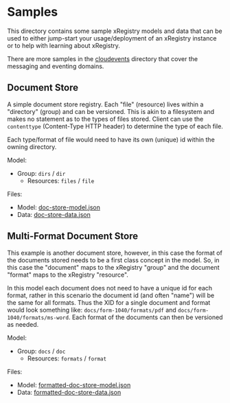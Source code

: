 # Samples

<!-- no verify-specs -->

This directory contains some sample xRegistry models and data that can be
used to either jump-start your usage/deployment of an xRegistry instance or
to help with learning about xRegistry.

There are more samples in the [cloudevents](../../cloudevents/samples)
directory that cover the messaging and eventing domains.

## Document Store

A simple document store registry. Each "file" (resource) lives within a
"directory" (group) and can be versioned. This is akin to a filesystem and
makes no statement as to the types of files stored. Client can use the
`contenttype` (Content-Type HTTP header) to determine the type of each file.

Each type/format of file would need to have its own (unique) id within
the owning directory.

Model:
- Group: `dirs` / `dir`
  - Resources: `files` / `file`

Files:
- Model: [doc-store-model.json](doc-store-model.json)
- Data: [doc-store-data.json](doc-store-data.json)

## Multi-Format Document Store

This example is another document store, however, in this case the format of
the documents stored needs to be a first class concept in the model. So, in
this case the "document" maps to the xRegistry "group" and the document
"format" maps to the xRegistry "resource".

In this model each document does not need to have a unique id for each format,
rather in this scenario the document id (and often "name") will be the same for
all formats. Thus the XID for a single document and format would look something
like: `docs/form-1040/formats/pdf` and `docs/form-1040/formats/ms-word`.
Each format of the documents can then be versioned as needed.

Model:
- Group: `docs` / `doc`
  - Resources: `formats` / `format`

Files:
- Model: [formatted-doc-store-model.json](formatted-doc-store-model.json)
- Data: [formatted-doc-store-data.json](formatted-doc-store-data.json)

